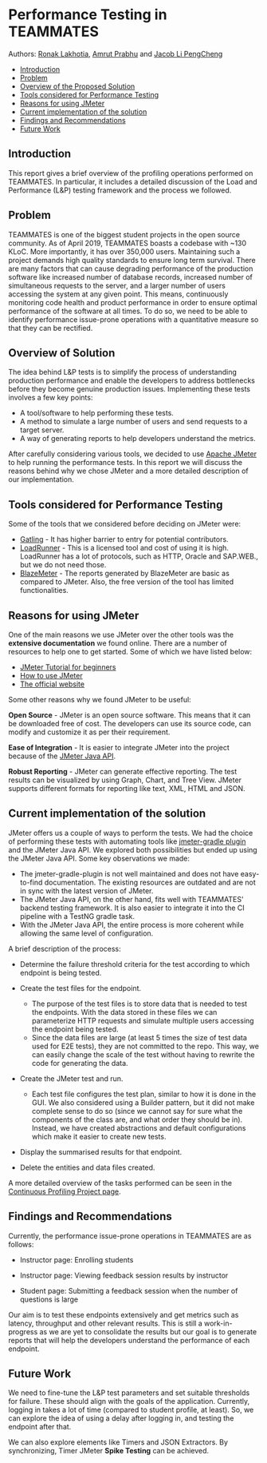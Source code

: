# Performance Testing in TEAMMATES

Authors: [Ronak Lakhotia](https://github.com/RonakLakhotia), [Amrut Prabhu](https://github.com/amrut-prabhu) and [Jacob Li PengCheng](https://github.com/jacoblipech)

* [Introduction](#Introduction)
* [Problem](#Problem)
* [Overview of the Proposed Solution](#Overview-of-Solution)
* [Tools considered for Performance Testing](#Tools-considered-for-Performance-Testing)
* [Reasons for using JMeter](#Reasons-for-using-JMeter)
* [Current implementation of the solution](#current-implementation-of-the-solution)
* [Findings and Recommendations](#findings-and-recommendations)
* [Future Work](#Future-work)

## Introduction

This report gives a brief overview of the profiling operations performed on TEAMMATES.  In particular, it includes a detailed discussion of the Load and Performance (L&P) testing framework and the process we followed.

## Problem

TEAMMATES is one of the biggest student projects in the open source community. As of April 2019, TEAMMATES boasts a codebase with ~130 KLoC. More importantly, it has over 350,000 users.
Maintaining such a project demands high quality standards to ensure long term survival. 
There are many factors that can cause degrading performance of the production software like increased number of database records, increased number of simultaneous requests to the server, and a larger number of users accessing the system at any given point.
This means, continuously monitoring code health and product performance in order to ensure optimal performance of the software at all times. To do so, we need to be able to identify performance issue-prone operations with a quantitative measure so that they can be rectified.

## Overview of Solution

The idea behind L&P tests is to simplify the process of understanding production performance and enable the developers to address bottlenecks before they become genuine production issues.
Implementing these tests involves a few key points:

* A tool/software to help performing these tests.
* A method to simulate a large number of users and send requests to a target server.
* A way of generating reports to help developers understand the metrics.

After carefully considering various tools, we decided to use [Apache JMeter](https://jmeter.apache.org/) to help running the performance tests.
In this report we will discuss the reasons behind why we chose JMeter and a more detailed description of our implementation.

## Tools considered for Performance Testing

Some of the tools that we considered before deciding on JMeter were:

* [Gatling](https://gatling.io/) - It has higher barrier to entry for potential contributors.
* [LoadRunner](https://www.guru99.com/introduction-to-hp-loadrunner-and-its-archtecture.html) - This is a licensed tool and cost of using it is high. LoadRunner has a lot of protocols, such as HTTP, Oracle and SAP.WEB., but we do not need those.
* [BlazeMeter](https://www.blazemeter.com/) - The reports generated by BlazeMeter are basic as compared to JMeter. Also, the free version of the tool has limited functionalities.
 
## Reasons for using JMeter

One of the main reasons we use JMeter over the other tools was the **extensive documentation** we found online. There are a number of resources to help one to get started. Some of which we have listed below:

* [JMeter Tutorial for beginners](https://www.guru99.com/jmeter-tutorials.html)
* [How to use JMeter](https://www.blazemeter.com/blog/how-use-jmeter-assertions-three-easy-steps)
* [The official website](https://jmeter.apache.org/usermanual/build-web-test-plan.html)

Some other reasons why we found JMeter to be useful:

**Open Source** -  JMeter is an open source software. This means that it can be downloaded free of cost. The developers can use its source code, can modify and customize it as per their requirement.

**Ease of Integration** - It is easier to integrate JMeter into the project because of the [JMeter Java API](https://jmeter.apache.org/api/index.html).

**Robust Reporting** - JMeter can generate effective reporting. The test results can be visualized by using Graph, Chart, and Tree View. JMeter supports different formats for reporting like text, XML, HTML and JSON.

## Current implementation of the solution

JMeter offers us a couple of ways to perform the tests. We had the choice of performing these tests with automating tools like [jmeter-gradle plugin](https://github.com/jmeter-gradle-plugin/jmeter-gradle-plugin) and the JMeter Java API. 
We explored both possibilities but ended up using the JMeter Java API. Some key observations we made:

* The jmeter-gradle-plugin is not well maintained and does not have easy-to-find documentation. The existing resources are outdated and are not in sync with the latest version of JMeter. 
* The JMeter Java API, on the other hand, fits well with TEAMMATES' backend testing framework. It is also easier to integrate it into the CI pipeline with a TestNG gradle task.
* With the JMeter Java API, the entire process is more coherent while allowing the same level of configuration.

A brief description of the process:

* Determine the failure threshold criteria for the test according to which endpoint is being tested.

* Create the test files for the endpoint.
    * The purpose of the test files is to store data that is needed to test the endpoints. With the data stored in these files we can parameterize HTTP requests and simulate multiple users accessing the endpoint being tested. 
    * Since the data files are large (at least 5 times the size of test data used for E2E tests), they are not committed to the repo. This way, we can easily change the scale of the test without having to rewrite the code for generating the data.

* Create the JMeter test and run.
    * Each test file configures the test plan, similar to how it is done in the GUI. We also considered using a Builder pattern, but it did not make complete sense to do so (since we cannot say for sure what the components of the class are, and what order they should be in). Instead, we have created abstractions and default configurations which make it easier to create new tests.

* Display the summarised results for that endpoint.

* Delete the entities and data files created.

A more detailed overview of the tasks performed can be seen in the [Continuous Profiling Project page](https://github.com/teammates/teammates/projects/7).

## Findings and Recommendations

Currently, the performance issue-prone operations in TEAMMATES are as follows:

* Instructor page: Enrolling students

* Instructor page: Viewing feedback session results by instructor

* Student page: Submitting a feedback session when the number of questions is large

Our aim is to test these endpoints extensively and get metrics such as latency, throughput and other relevant results.
This is still a work-in-progress as we are yet to consolidate the results but our goal is to generate reports that will help the developers understand the performance of each endpoint. 

## Future Work

We need to fine-tune the L&P test parameters and set suitable thresholds for failure. These should align with the goals of the application.
Currently, logging in takes a lot of time (compared to student profile, at least). So, we can explore the idea of using a delay after logging in, and testing the endpoint after that.

We can also explore elements like Timers and JSON Extractors. By synchronizing, Timer JMeter **Spike Testing** can be achieved.
